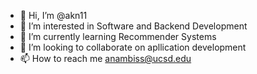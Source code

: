 - 👋 Hi, I’m @akn11
- 👀 I’m interested in Software and Backend Development 
- 🌱 I’m currently learning Recommender Systems 
- 💞️ I’m looking to collaborate on apllication development 
- 📫 How to reach me anambiss@ucsd.edu

<!---
akn11/akn11 is a ✨ special ✨ repository because its `README.md` (this file) appears on your GitHub profile.
You can click the Preview link to take a look at your changes.
--->
